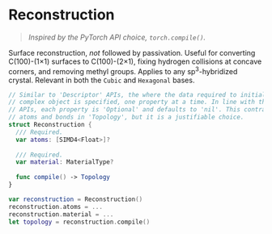 # Reconstruction

> _Inspired by the PyTorch API choice, `torch.compile()`._

Surface reconstruction, _not_ followed by passivation. Useful for converting C(100)-(1×1) surfaces to C(100)-(2×1), fixing hydrogen collisions at concave corners, and removing methyl groups. Applies to any sp<sup>3</sup>-hybridized crystal. Relevant in both the `Cubic` and `Hexagonal` bases.

```swift
// Similar to 'Descriptor' APIs, the where the data required to initialize a
// complex object is specified, one property at a time. In line with these
// APIs, each property is 'Optional' and defaults to 'nil'. This contrasts with
// atoms and bonds in 'Topology', but it is a justifiable choice.
struct Reconstruction {
  /// Required.
  var atoms: [SIMD4<Float>]?
  
  /// Required.
  var material: MaterialType?
  
  func compile() -> Topology
}

var reconstruction = Reconstruction()
reconstruction.atoms = ...
reconstruction.material = ...
let topology = reconstruction.compile()
```
